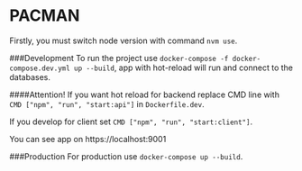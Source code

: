 # PACMAN
Firstly, you must switch node version with command ```nvm use```.

###Development
To run the project use ```docker-compose -f docker-compose.dev.yml up --build```, app with hot-reload will run and connect to the databases.

####Attention!
If you want hot reload for backend replace CMD line with ```CMD ["npm", "run", "start:api"]``` in ```Dockerfile.dev```.

If you develop for client set ```CMD ["npm", "run", "start:client"]```.

You can see app on https://localhost:9001

###Production
For production use ```docker-compose up --build```.
